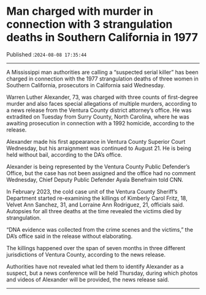 # Man charged with murder in connection with 3 strangulation deaths in Southern California in 1977

Published :`2024-08-08 17:35:44`

---

A Mississippi man authorities are calling a “suspected serial killer” has been charged in connection with the 1977 strangulation deaths of three women in Southern California, prosecutors in California said Wednesday.

Warren Luther Alexander, 73, was charged with three counts of first-degree murder and also faces special allegations of multiple murders, according to a news release from the Ventura County district attorney’s office. He was extradited on Tuesday from Surry County, North Carolina, where he was awaiting prosecution in connection with a 1992 homicide, according to the release.

Alexander made his first appearance in Ventura County Superior Court Wednesday, but his arraignment was continued to August 21. He is being held without bail, according to the DA’s office.

Alexander is being represented by the Ventura County Public Defender’s Office, but the case has not been assigned and the office had no comment Wednesday, Chief Deputy Public Defender Ayala Benefraim told CNN.

In February 2023, the cold case unit of the Ventura County Sheriff’s Department started re-examining the killings of Kimberly Carol Fritz, 18, Velvet Ann Sanchez, 31, and Lorraine Ann Rodriguez, 21, officials said. Autopsies for all three deaths at the time revealed the victims died by strangulation.

“DNA evidence was collected from the crime scenes and the victims,” the DA’s office said in the release without elaborating.

The killings happened over the span of seven months in three different jurisdictions of Ventura County, according to the news release.

Authorities have not revealed what led them to identify Alexander as a suspect, but a news conference will be held Thursday, during which photos and videos of Alexander will be provided, the news release said.

---

